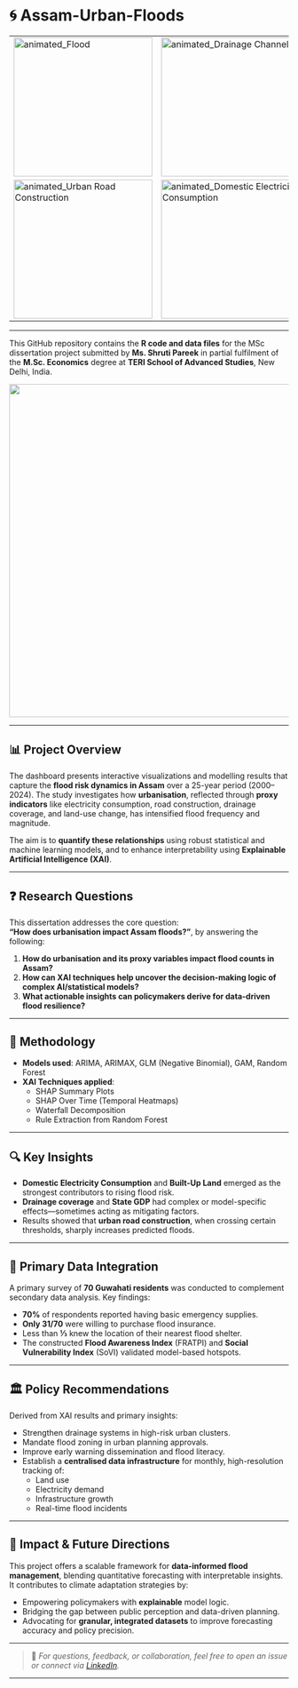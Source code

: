 # 🌀 Assam-Urban-Floods

<table>
  <tr>
    <td><img src="https://github.com/user-attachments/assets/fa600343-b817-4a9c-8190-3b9ec4184b11" alt="animated_Flood" width="250"/></td>
    <td><img src="https://github.com/user-attachments/assets/e77f6b3e-a372-4272-9120-8ceedc37c7e1" alt="animated_Drainage Channels" width="250"/></td>
    <td><img src="https://github.com/user-attachments/assets/872a6e8d-402b-4073-a6c0-eca9d1791e8b" alt="animated_Registered Company" width="250"/></td>
    <td><img src="https://github.com/user-attachments/assets/6b60c4d2-f6b2-4b64-baea-6a14340f6aae" alt="animated_State GDP" width="250"/></td>
  </tr>
  <tr>
    <td><img src="https://github.com/user-attachments/assets/55f14f6c-1e1b-4706-bd29-708a454a5938" alt="animated_Urban Road Construction" width="250"/></td>
    <td><img src="https://github.com/user-attachments/assets/7dce9cf3-6df7-4bfe-96fd-37cc7bed1a9c" alt="animated_Domestic Electricity Consumption" width="250"/></td>
    <td><img src="https://github.com/user-attachments/assets/24ceeb8d-8562-4241-aa34-23632400a7a6" alt="animated_total food grains" width="250"/></td>
    <td><img src="https://github.com/user-attachments/assets/05e9b1c6-c95d-47be-aec5-709c1bb2f403" alt="animated_Non Agricultural Land" width="250"/></td>
  </tr>
</table>

---

This GitHub repository contains the **R code and data files** for the MSc dissertation project submitted by **Ms. Shruti Pareek** in partial fulfilment of the **M.Sc. Economics** degree at **TERI School of Advanced Studies**, New Delhi, India.

<p align="center">
  <img src="https://github.com/user-attachments/assets/9103daf8-7602-4282-a0e1-b20842a66def" width="600"/>
</p>

---

## 📊 Project Overview

The dashboard presents interactive visualizations and modelling results that capture the **flood risk dynamics in Assam** over a 25-year period (2000–2024). The study investigates how **urbanisation**, reflected through **proxy indicators** like electricity consumption, road construction, drainage coverage, and land-use change, has intensified flood frequency and magnitude.

The aim is to **quantify these relationships** using robust statistical and machine learning models, and to enhance interpretability using **Explainable Artificial Intelligence (XAI)**.

---

## ❓ Research Questions

This dissertation addresses the core question:  
**“How does urbanisation impact Assam floods?”**, by answering the following:

1. **How do urbanisation and its proxy variables impact flood counts in Assam?**
2. **How can XAI techniques help uncover the decision-making logic of complex AI/statistical models?**
3. **What actionable insights can policymakers derive for data-driven flood resilience?**

---

## 🧠 Methodology

- **Models used**: ARIMA, ARIMAX, GLM (Negative Binomial), GAM, Random Forest  
- **XAI Techniques applied**:
  - SHAP Summary Plots
  - SHAP Over Time (Temporal Heatmaps)
  - Waterfall Decomposition
  - Rule Extraction from Random Forest

---

## 🔍 Key Insights

- **Domestic Electricity Consumption** and **Built-Up Land** emerged as the strongest contributors to rising flood risk.
- **Drainage coverage** and **State GDP** had complex or model-specific effects—sometimes acting as mitigating factors.
- Results showed that **urban road construction**, when crossing certain thresholds, sharply increases predicted floods.

---

## 🧭 Primary Data Integration

A primary survey of **70 Guwahati residents** was conducted to complement secondary data analysis. Key findings:

- **70%** of respondents reported having basic emergency supplies.
- **Only 31/70** were willing to purchase flood insurance.
- Less than **⅓** knew the location of their nearest flood shelter.
- The constructed **Flood Awareness Index** (FRATPI) and **Social Vulnerability Index** (SoVI) validated model-based hotspots.

---

## 🏛️ Policy Recommendations

Derived from XAI results and primary insights:

- Strengthen drainage systems in high-risk urban clusters.
- Mandate flood zoning in urban planning approvals.
- Improve early warning dissemination and flood literacy.
- Establish a **centralised data infrastructure** for monthly, high-resolution tracking of:
  - Land use
  - Electricity demand
  - Infrastructure growth
  - Real-time flood incidents

---

## 🎯 Impact & Future Directions

This project offers a scalable framework for **data-informed flood management**, blending quantitative forecasting with interpretable insights. It contributes to climate adaptation strategies by:

- Empowering policymakers with **explainable** model logic.
- Bridging the gap between public perception and data-driven planning.
- Advocating for **granular, integrated datasets** to improve forecasting accuracy and policy precision.

---

> 📘 _For questions, feedback, or collaboration, feel free to open an issue or connect via [LinkedIn](https://www.linkedin.com/in/shruti-pareek-5613a9233/)._  

---

